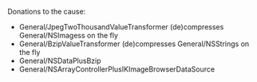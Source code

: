 

Donations to the cause:

* General/JpegTwoThousandValueTransformer (de)compresses General/NSImages<nowiki/>s on the fly
* General/BzipValueTransformer (de)compresses General/NSString<nowiki/>s on the fly
* General/NSDataPlusBzip
* General/NSArrayControllerPlusIKImageBrowserDataSource